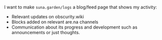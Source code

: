 I want to make `suna.garden/logs` a blog/feed page that shows my activity:
- Relevant updates on obscurity.wiki
- Blocks added on relevant are.na channels
- Communication about its progress and development such as announcements or just thoughts.